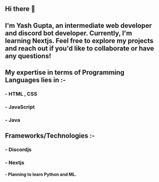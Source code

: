 ## Hi there 👋
## I'm Yash Gupta, an intermediate web developer and discord bot developer. Currently, I'm learning Nextjs. Feel free to explore my projects and reach out if you'd like to collaborate or have any questions! 

## My expertise in terms of Programming Languages lies in :-
### - HTML , CSS
### - JavaScript
### - Java

## Frameworks/Technologies :-
### - Discordjs
### - Nextjs

#### - Planning to learn Python and ML. 
